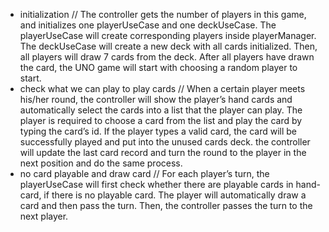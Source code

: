 * initialization //
The controller gets the number of players in this game, and initializes one playerUseCase and one deckUseCase. The playerUseCase will create corresponding players inside playerManager. The deckUseCase will create a new deck with all cards initialized. Then, all players will draw 7 cards from the deck. After all players have drawn the card, the UNO game will start with choosing a random player to start.
* check what we can play to play cards //
When a certain player meets his/her round, the controller will show the player’s hand cards and automatically select the cards into a list that the player can play. The player is required to choose a card from the list and play the card by typing the card’s id. If the player types a valid card, the card will be successfully played and put into the unused cards deck. the controller will update the last card record and turn the round to the player in the next position and do the same process.
* no card playable and draw card //
For each player’s turn, the playerUseCase will first check whether there are playable cards in hand-card, if there is no playable card. The player will automatically draw a card and then pass the turn. Then, the controller passes the turn to the next player. 
